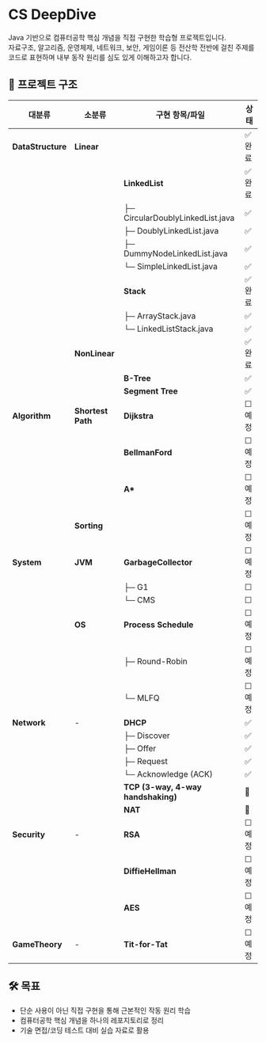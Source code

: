 # CS DeepDive

Java 기반으로 컴퓨터공학 핵심 개념을 직접 구현한 학습형 프로젝트입니다.  
자료구조, 알고리즘, 운영체제, 네트워크, 보안, 게임이론 등 전산학 전반에 걸친 주제를 코드로 표현하며 내부 동작 원리를 심도 있게 이해하고자 합니다.


## 📁 프로젝트 구조

| 대분류             | 소분류              | 구현 항목/파일                         | 상태     |
|--------------------|----------------------|----------------------------------------|----------|
| **DataStructure**  | **Linear**           |                                        | ✅ 완료  |
|                    |                      | **LinkedList**                         | ✅ 완료  |
|                    |                      | ├─ CircularDoublyLinkedList.java       | ✅       |
|                    |                      | ├─ DoublyLinkedList.java               | ✅       |
|                    |                      | ├─ DummyNodeLinkedList.java            | ✅       |
|                    |                      | └─ SimpleLinkedList.java               | ✅       |
|                    |                      | **Stack**                              | ✅ 완료  |
|                    |                      | ├─ ArrayStack.java                     | ✅       |
|                    |                      | └─ LinkedListStack.java                | ✅       |
|                    | **NonLinear**        |                                        | ✅ 완료  |
|                    |                      | **B-Tree**                             | ✅       |
|                    |                      | **Segment Tree**                       | ✅       |
| **Algorithm**      | **Shortest Path**    | **Dijkstra**                           | ☐ 예정  |
|                    |                      | **BellmanFord**                        | ☐ 예정  |
|                    |                      | **A\***                                | ☐ 예정  |
|                    | **Sorting**          |                                        | ☐ 예정  |
| **System**         | **JVM**              | **GarbageCollector**                   | ☐ 예정  |
|                    |                      | ├─ G1                                  | ☐       |
|                    |                      | └─ CMS                                 | ☐       |
|                    | **OS**               | **Process Schedule**                   | ☐ 예정  |
|                    |                      | ├─ Round-Robin                         | ☐ 예정  |
|                    |                      | └─ MLFQ                                | ☐ 예정  |
| **Network**        | -                    | **DHCP**                               | ✅       |
|                    |                      | ├─ Discover                            | ✅       |
|                    |                      | ├─ Offer                               | ✅       |
|                    |                      | ├─ Request                             | ✅       |
|                    |                      | └─ Acknowledge (ACK)                   | ✅       |
|                    |                      | **TCP (3-way, 4-way handshaking)**     | 🔧       |
|                    |                      | **NAT**                                | 🔧       |
| **Security**       | -                    | **RSA**                                | ☐ 예정  |
|                    |                      | **DiffieHellman**                      | ☐ 예정  |
|                    |                      | **AES**                                | ☐ 예정  |
| **GameTheory**     | -                    | **Tit-for-Tat**                        | ☐ 예정  |


## 🛠️ 목표

- 단순 사용이 아닌 직접 구현을 통해 근본적인 작동 원리 학습
- 컴퓨터공학 핵심 개념을 하나의 레포지토리로 정리
- 기술 면접/코딩 테스트 대비 실습 자료로 활용
